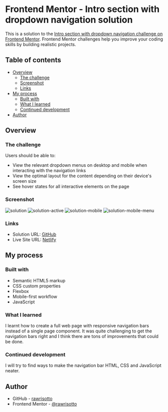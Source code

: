 # Frontend Mentor - Intro section with dropdown navigation solution

This is a solution to the [Intro section with dropdown navigation challenge on Frontend Mentor](https://www.frontendmentor.io/challenges/intro-section-with-dropdown-navigation-ryaPetHE5). Frontend Mentor challenges help you improve your coding skills by building realistic projects. 

## Table of contents

- [Overview](#overview)
  - [The challenge](#the-challenge)
  - [Screenshot](#screenshot)
  - [Links](#links)
- [My process](#my-process)
  - [Built with](#built-with)
  - [What I learned](#what-i-learned)
  - [Continued development](#continued-development)
- [Author](#author)

## Overview

### The challenge

Users should be able to:

- View the relevant dropdown menus on desktop and mobile when interacting with the navigation links
- View the optimal layout for the content depending on their device's screen size
- See hover states for all interactive elements on the page

### Screenshot

![solution](./design/solution.png)
![solution-active](./design/solution-active.png)
![solution-mobile](./design/solution-mobile.png)
![solution-mobile-menu](./design/solution-mobile-menu.png)

### Links

- Solution URL: [GitHub](https://github.com/rawrisotto/intro-section-with-dropdown-navigation-main)
- Live Site URL: [Netlify](https://65e7b7aeaab5860008de5ab2--calm-madeleine-26ae9c.netlify.app/)

## My process

### Built with

- Semantic HTML5 markup
- CSS custom properties
- Flexbox
- Mobile-first workflow
- JavaScript

### What I learned

I learnt how to create a full web page with responsive navigation bars instead of a single page component. It was quite challenging to get the navigation bars right and I think there are tons of improvements that could be done.

### Continued development

I will try to find ways to make the navigation bar HTML, CSS and JavaScript neater.

## Author

- GitHub - [rawrisotto](https://github.com/rawrisotto)
- Frontend Mentor - [@rawrisotto](https://www.frontendmentor.io/profile/rawrisotto)
